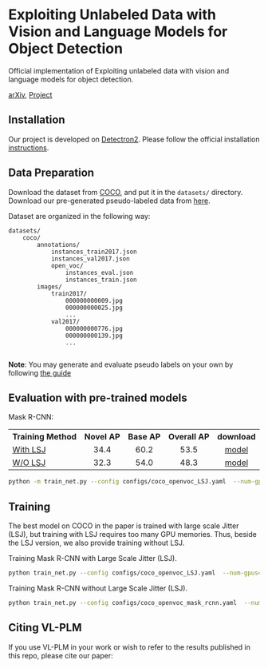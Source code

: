 # Exploiting Unlabeled Data with Vision and Language Models for Object Detection

Official implementation of Exploiting unlabeled data with vision and language models for object detection.

[arXiv](https://arxiv.org/abs/2207.08954), [Project](https://www.nec-labs.com/~mas/VL-PLM/)

## Installation

Our project is developed on [Detectron2](https://github.com/facebookresearch/detectron2).
Please follow the official installation [instructions](https://github.com/facebookresearch/detectron2/blob/main/INSTALL.md).

## Data Preparation
Download the dataset from [COCO](https://cocodataset.org/#home), and put it in the `datasets/` directory.
Download our pre-generated pseudo-labeled data from [here](https://drive.google.com/drive/folders/1TnoMobCYmjcI_eOPBOJpZZw39tUK6dDx?usp=sharing).

Dataset are organized in the following way:
```bazaar
datasets/
    coco/
        annotations/
            instances_train2017.json
            instances_val2017.json
            open_voc/
                instances_eval.json
                instances_train.json
        images/
            train2017/
                000000000009.jpg
                000000000025.jpg
                ...
            val2017/
                000000000776.jpg
                000000000139.jpg
                ...
        
```

**Note**: You may generate and evaluate pseudo labels on your own by following [the guide](https://github.com/xiaofeng94/VL-PLM_for_detection/blob/main/PL_GENERATION.md)


## Evaluation with pre-trained models
Mask R-CNN:
<table><tbody>
<!-- START TABLE -->
<!-- TABLE HEADER -->
<th valign="bottom">Training Method</th>
<th valign="bottom">Novel AP</th>
<th valign="bottom">Base AP</th>
<th valign="bottom">Overall AP</th>
<th valign="bottom">download</th>
<!-- TABLE BODY -->
<!-- ROW: with LSJ -->
 <tr><td align="left"><a href="./configs/coco_openvoc_LSJ.yaml">With LSJ</a></td>
<td align="center">34.4</td>
<td align="center">60.2</td>
<td align="center">53.5</td>

<td align="center"><a href="https://drive.google.com/file/d/18rFQNCvGuJl47onXXZAy1ZaYroctAmEz/view?usp=sharing">model</a></td>
</tr>
<!-- ROW: with out LSJ -->
 <tr><td align="left"><a href="./configs/coco_openvoc_mask_rcnn.yaml">W/O LSJ</a></td>
<td align="center">32.3</td>
<td align="center">54.0</td>
<td align="center">48.3</td>

<td align="center"><a href="https://drive.google.com/file/d/1aqc6tqE14TCMtGk9qafg3aFVAXR-tDvr/view?usp=sharing">model</a></td>
</tr>


</tbody></table>

```bash
python -m train_net.py --config configs/coco_openvoc_LSJ.yaml  --num-gpus=1 --eval-only --resume
```

## Training
The best model on COCO in the paper is trained with large scale Jitter (LSJ), but training with LSJ requires too many GPU memories. Thus, beside the LSJ version, we also provide training without LSJ. 

Training Mask R-CNN with Large Scale Jitter (LSJ).
```bash 
python train_net.py --config configs/coco_openvoc_LSJ.yaml  --num-gpus=8 --use_lsj
```
Training Mask R-CNN without Large Scale Jitter (LSJ).
```bash 
python train_net.py --config configs/coco_openvoc_mask_rcnn.yaml  --num-gpus=8
```
## Citing VL-PLM
If you use VL-PLM in your work or wish to refer to the results published in this repo, please cite our paper:
```BibTeX

```



